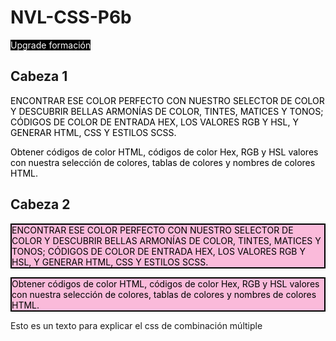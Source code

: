 # NVL-CSS-P6b
<!DOCTYPE html> 
<html>
   <head>
     <meta charset="utf-8">
     <tittle style="color: white;background-color: black;">Upgrade formación</tittle>
</head>
<body>
	<span>
<section>
	<style>
			section p {
   color: black;
}
section > p {
   background-color: #fabada; border: 2px solid black
}
h2 + p {
   text-transform: uppercase;
}
	</style>
	 <div>
     <h2>Cabeza 1</h2>
     <p>Encontrar ese color perfecto con nuestro selector de color y descubrir bellas armonías de color, tintes, matices y tonos; códigos de color de entrada Hex, los valores RGB y HSL, y generar HTML, CSS y estilos SCSS.</p>
     <p>Obtener códigos de color HTML, códigos de color Hex, RGB y HSL valores con nuestra selección de colores, tablas de colores y nombres de colores HTML.</p>
   </div>
   <h2>Cabeza 2</h2>
   <p>Encontrar ese color perfecto con nuestro selector de color y descubrir bellas armonías de color, tintes, matices y tonos; códigos de color de entrada Hex, los valores RGB y HSL, y generar HTML, CSS y estilos SCSS.</p>
   <p>Obtener códigos de color HTML, códigos de color Hex, RGB y HSL valores con nuestra selección de colores, tablas de colores y nombres de colores HTML.</p>
</span>
</section>
   <span>Esto es un texto para explicar el css de combinación múltiple</span>
</body>
</html>
